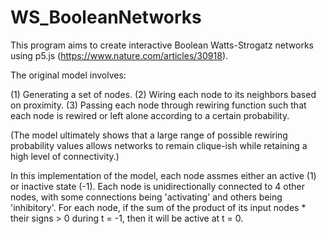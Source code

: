 # WS_BooleanNetworks
This program aims to create interactive Boolean Watts-Strogatz networks using p5.js (https://www.nature.com/articles/30918).  

The original model involves:

(1) Generating a set of nodes.
(2) Wiring each node to its neighbors based on proximity.
(3) Passing each node through rewiring function such that each node is rewired or left alone according to a certain probability.

(The model ultimately shows that a large range of possible rewiring probability values allows networks to remain clique-ish while retaining a high level of connectivity.)

In this implementation of the model, each node assmes either an active (1) or inactive state (-1).  Each node is unidirectionally connected to 4 other nodes, with some connections being 'activating' and others being 'inhibitory'.  For each node, if the sum of the product of its input nodes * their signs > 0 during t = -1, then it will be active at t = 0.
